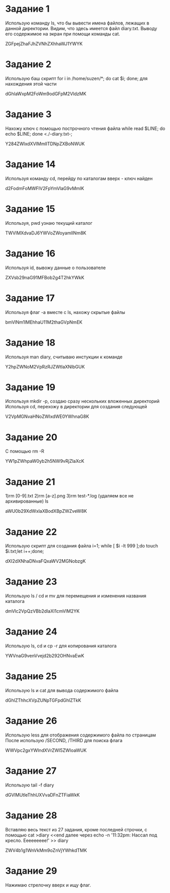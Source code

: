 Задание 1
==================
Использую команду ls, что бы вывести имена файлов, лежащих в данной директории. Видим, что здесь имеется файл diary.txt.
Выводу его содержимое на экран при помощи команды cat.

ZGFpejZhaFJhZVNhZXhhaWJ1YWYK


Задание 2
==================
Использую баш скрипт          for i in /home/suzen/*; do cat $i; done; для нахождения этой части

dGhlaWxpM2FoWm9odGFpM2VldzMK


Задание 3
==================
Нахожу ключ с помощью построчного чтения файла while read $LINE; do echo $LINE; done <./-diary.txt-; 

Y284ZWlxdXVlMmllTDNpZXBoNWUK 

Задание 14
==================
Используя команду cd, перейду по каталогам вверх - ключ найден

d2FodmFoMWFlV2FpYmVlaG9vMmIK


Задание 15
==================
Используя, pwd узнаю текущий каталог

TWVlMXdvaDJ6YWVoZWoyamllNm8K


Задание 16
==================
Используя id, вывожу данные о пользователе
 
ZXVsb29naG91MFBob2g4T2hkYWkK


Задание 17
==================
Используя флаг -а вместе с ls, нахожу скрытые файлы

bmVlNm1lMEhhaU11M2thaGVpNmEK


Задание 18
==================
Используя man diary, считываю инстукции к команде

Y2hpZWNoM2VpRzRJZWtlaXNlbGUK



Задание 19
==================
Используя mkdir -p, создаю сразу нескольких вложенных директорий
Используя cd, перехожу в директории для создания следующей

V2VpMGNvaHNoZWlxdWE0YWhnaG8K



Задание 20
==================
С помощью rm -R 

YW1pZWhpaW0yb2h5NW9vRjZlaXcK


Задание 21
==================
1)rm [0-9].txt
2)rm [a-z].png
3)rm test-*.log (удаляем все не архивированные)
ls

aWU0b29XdWxlaXBodXBpZWZveW8K



Задание 22
==================
Использую скрипт для создания файла
i=1; while [ $i -lt 999 ];do touch $i.txt;let i++;done; 

dXI2dXNhaDNvaFQxaWV2MGNobzgK



Задание 23
==================
Использую ls / cd и mv для перемещения и изменения названия каталога

dmVlc2VpQzVBb2dlaXI1cmVlM2YK


Задание 24
==================
Использую ls, cd и cp -r для копирования каталога

YWVnaG9venVvejd2b292OHNvaEwK


Задание 25
==================
Использую ls и cat для вывода содержимого файла

dGhlZThhcXVpZUNpTGFpdGhlZTkK


Задание 26
==================
Использую less для отображения содержимого файла по страницам
После использую /SECOND, /THIRD для поиска флага

WWVpc2gxYWlndXVrZWl5ZWloaWUK

  

Задание 27
==================
Использую tail -f diary

dGVlMUtleThhUXVvaDFnZTFiaWkK



Задание 28
==================
Вставляю весь текст из 27 задания, кроме последней строчки, с помощью
cat >diary <<end
далее через echo -n '11:32pm: Нассал под кресло. Еееееееее!' >> diary

ZWV4b1g1WnVkMm9oZnVjYWhkdTMK

Задание 29
==================
Нажимаю стрелочку вверх и ищу флаг.






